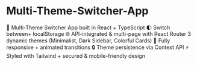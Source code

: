 # Multi-Theme-Switcher-App
🎨 Multi-Theme Switcher App built in React + TypeScript 🌓 Switch between+ localStorage 🌐 API-integrated &amp; multi-page with React Router 3 dynamic themes (Minimalist, Dark Sidebar, Colorful Cards) 📱 Fully responsive + animated transitions 🔒 Theme persistence via Context API  ⚡ Styled with Tailwind + secured &amp; mobile-friendly design
